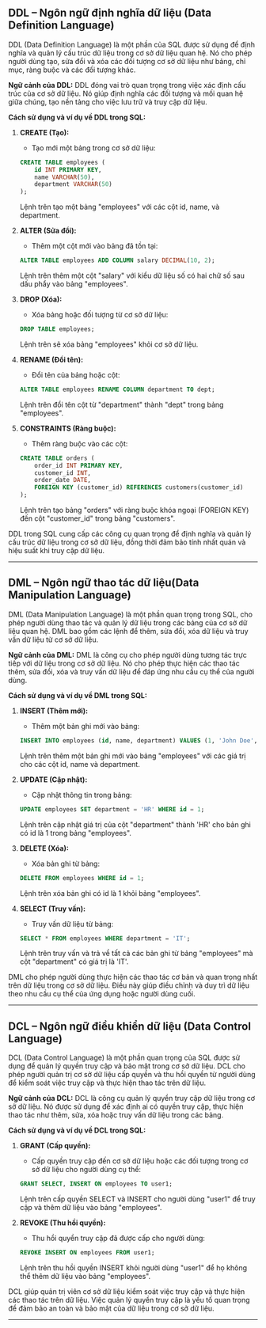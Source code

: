 ## DDL – Ngôn ngữ định nghĩa dữ liệu (Data Definition Language)

DDL (Data Definition Language) là một phần của SQL được sử dụng để định nghĩa và quản lý cấu trúc dữ liệu trong cơ sở dữ liệu quan hệ. Nó cho phép người dùng tạo, sửa đổi và xóa các đối tượng cơ sở dữ liệu như bảng, chỉ mục, ràng buộc và các đối tượng khác.

**Ngữ cảnh của DDL:**
DDL đóng vai trò quan trọng trong việc xác định cấu trúc của cơ sở dữ liệu. Nó giúp định nghĩa các đối tượng và mối quan hệ giữa chúng, tạo nền tảng cho việc lưu trữ và truy cập dữ liệu.

**Cách sử dụng và ví dụ về DDL trong SQL:**

1. **CREATE (Tạo):**

   - Tạo mới một bảng trong cơ sở dữ liệu:

   ```sql
   CREATE TABLE employees (
       id INT PRIMARY KEY,
       name VARCHAR(50),
       department VARCHAR(50)
   );
   ```

   Lệnh trên tạo một bảng "employees" với các cột id, name, và department.

2. **ALTER (Sửa đổi):**

   - Thêm một cột mới vào bảng đã tồn tại:

   ```sql
   ALTER TABLE employees ADD COLUMN salary DECIMAL(10, 2);
   ```

   Lệnh trên thêm một cột "salary" với kiểu dữ liệu số có hai chữ số sau dấu phẩy vào bảng "employees".

3. **DROP (Xóa):**

   - Xóa bảng hoặc đối tượng từ cơ sở dữ liệu:

   ```sql
   DROP TABLE employees;
   ```

   Lệnh trên sẽ xóa bảng "employees" khỏi cơ sở dữ liệu.

4. **RENAME (Đổi tên):**

   - Đổi tên của bảng hoặc cột:

   ```sql
   ALTER TABLE employees RENAME COLUMN department TO dept;
   ```

   Lệnh trên đổi tên cột từ "department" thành "dept" trong bảng "employees".

5. **CONSTRAINTS (Ràng buộc):**

   - Thêm ràng buộc vào các cột:

   ```sql
   CREATE TABLE orders (
       order_id INT PRIMARY KEY,
       customer_id INT,
       order_date DATE,
       FOREIGN KEY (customer_id) REFERENCES customers(customer_id)
   );
   ```

   Lệnh trên tạo bảng "orders" với ràng buộc khóa ngoại (FOREIGN KEY) đến cột "customer_id" trong bảng "customers".

DDL trong SQL cung cấp các công cụ quan trọng để định nghĩa và quản lý cấu trúc dữ liệu trong cơ sở dữ liệu, đồng thời đảm bảo tính nhất quán và hiệu suất khi truy cập dữ liệu.

---

## DML – Ngôn ngữ thao tác dữ liệu(Data Manipulation Language)

DML (Data Manipulation Language) là một phần quan trọng trong SQL, cho phép người dùng thao tác và quản lý dữ liệu trong các bảng của cơ sở dữ liệu quan hệ. DML bao gồm các lệnh để thêm, sửa đổi, xóa dữ liệu và truy vấn dữ liệu từ cơ sở dữ liệu.

**Ngữ cảnh của DML:**
DML là công cụ cho phép người dùng tương tác trực tiếp với dữ liệu trong cơ sở dữ liệu. Nó cho phép thực hiện các thao tác thêm, sửa đổi, xóa và truy vấn dữ liệu để đáp ứng nhu cầu cụ thể của người dùng.

**Cách sử dụng và ví dụ về DML trong SQL:**

1. **INSERT (Thêm mới):**

   - Thêm một bản ghi mới vào bảng:

   ```sql
   INSERT INTO employees (id, name, department) VALUES (1, 'John Doe', 'IT');
   ```

   Lệnh trên thêm một bản ghi mới vào bảng "employees" với các giá trị cho các cột id, name và department.

2. **UPDATE (Cập nhật):**

   - Cập nhật thông tin trong bảng:

   ```sql
   UPDATE employees SET department = 'HR' WHERE id = 1;
   ```

   Lệnh trên cập nhật giá trị của cột "department" thành 'HR' cho bản ghi có id là 1 trong bảng "employees".

3. **DELETE (Xóa):**

   - Xóa bản ghi từ bảng:

   ```sql
   DELETE FROM employees WHERE id = 1;
   ```

   Lệnh trên xóa bản ghi có id là 1 khỏi bảng "employees".

4. **SELECT (Truy vấn):**

   - Truy vấn dữ liệu từ bảng:

   ```sql
   SELECT * FROM employees WHERE department = 'IT';
   ```

   Lệnh trên truy vấn và trả về tất cả các bản ghi từ bảng "employees" mà cột "department" có giá trị là 'IT'.

DML cho phép người dùng thực hiện các thao tác cơ bản và quan trọng nhất trên dữ liệu trong cơ sở dữ liệu. Điều này giúp điều chỉnh và duy trì dữ liệu theo nhu cầu cụ thể của ứng dụng hoặc người dùng cuối.

---

## DCL – Ngôn ngữ điều khiển dữ liệu (Data Control Language)

DCL (Data Control Language) là một phần quan trọng của SQL được sử dụng để quản lý quyền truy cập và bảo mật trong cơ sở dữ liệu. DCL cho phép người quản trị cơ sở dữ liệu cấp quyền và thu hồi quyền từ người dùng để kiểm soát việc truy cập và thực hiện thao tác trên dữ liệu.

**Ngữ cảnh của DCL:**
DCL là công cụ quản lý quyền truy cập dữ liệu trong cơ sở dữ liệu. Nó được sử dụng để xác định ai có quyền truy cập, thực hiện thao tác như thêm, sửa, xóa hoặc truy vấn dữ liệu trong các bảng.

**Cách sử dụng và ví dụ về DCL trong SQL:**

1. **GRANT (Cấp quyền):**

   - Cấp quyền truy cập đến cơ sở dữ liệu hoặc các đối tượng trong cơ sở dữ liệu cho người dùng cụ thể:

   ```sql
   GRANT SELECT, INSERT ON employees TO user1;
   ```

   Lệnh trên cấp quyền SELECT và INSERT cho người dùng "user1" để truy cập và thêm dữ liệu vào bảng "employees".

2. **REVOKE (Thu hồi quyền):**

   - Thu hồi quyền truy cập đã được cấp cho người dùng:

   ```sql
   REVOKE INSERT ON employees FROM user1;
   ```

   Lệnh trên thu hồi quyền INSERT khỏi người dùng "user1" để họ không thể thêm dữ liệu vào bảng "employees".

DCL giúp quản trị viên cơ sở dữ liệu kiểm soát việc truy cập và thực hiện các thao tác trên dữ liệu. Việc quản lý quyền truy cập là yếu tố quan trọng để đảm bảo an toàn và bảo mật của dữ liệu trong cơ sở dữ liệu.

---
